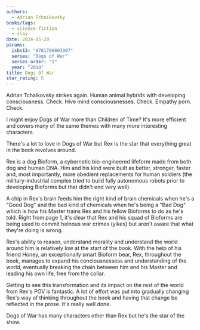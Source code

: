 ```yaml
---
authors:
  - Adrian Tchaikovsky
books/tags:
  - science-fiction
  - slay
date: 2024-05-20
params:
  isbn13: "9781786693907"
  series: "Dogs of War"
  series_order: "1"
  year: "2018"
title: Dogs Of War
star_rating: 5
---
```


Adrian Tchaikovsky strikes again. Human animal hybrids with developing consciousness. Check. Hive mind consciousnesses. Check. Empathy porn.  Check.

I might enjoy Dogs of War more than Children of Time? It's more efficient and covers many of the same themes with many more interesting characters.

<!--more-->

There's a lot to love in Dogs of War but Rex is the star that everything great in the book revolves around.

Rex is a dog Bioform, a cybernetic bio-engineered lifeform made from both dog and human DNA. Him and his kind were built as better, stronger, faster and, most importantly, more obedient replacements for human soldiers (the military-industrial complex tried to build fully autonomous robots prior to developing Bioforms but that didn't end very well).

A chip in Rex's brain feeds him the right kind of brain chemicals when he's a "Good Dog" and the bad kind of chemicals when he's being a "Bad Dog" which is how his Master trains Rex and his fellow Bioforms to do as he's told. Right from page 1, it's clear that Rex and his squad of Bioforms are being used to commit heinous war crimes (yikes) but aren't aware that what they're doing is wrong.

Rex's ability to reason, understand morality and understand the world around him is relatively low at the start of the book. With the help of his friend Honey, an exceptionally smart Bioform bear, Rex, throughout the book, manages to expand his conciousnessess and understanding of the world, eventually breaking the chain between him and his Master and leading his own life, free from the collar.

Getting to see this transformation and its impact on the rest of the world from Rex's POV is fantastic. A lot of effort was put into gradually changing Rex's way of thinking throughout the book and having that change be reflected in the prose. It's really well done.

Dogs of War has many characters other than Rex but he's the star of the show.

